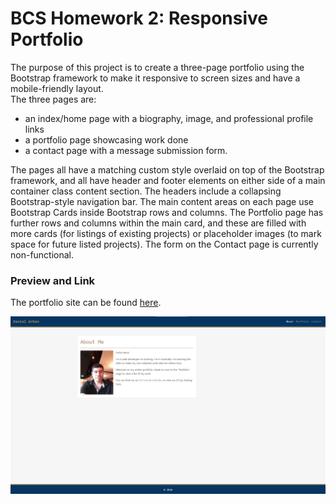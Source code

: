 # BCS Homework 2: Responsive Portfolio
The purpose of this project is to create a three-page portfolio using the Bootstrap framework to make it responsive to screen sizes and have a mobile-friendly layout.  
The three pages are:
- an index/home page with a biography, image, and professional profile links
- a portfolio page showcasing work done
- a contact page with a message submission form.

The pages all have a matching custom style overlaid on top of the Bootstrap framework, and all have header and footer elements on either side of a main container class content section. The headers include a collapsing Bootstrap-style navigation bar. The main content areas on each page use Bootstrap Cards inside Bootstrap rows and columns. The Portfolio page has further rows and columns within the main card, and these are filled with more cards (for listings of existing projects) or placeholder images (to mark space for future listed projects). The form on the Contact page is currently non-functional.

### Preview and Link
The portfolio site can be found [here](https:\\arbdt.github.io/responsive-portfolio).

![image](./Assets/Images/preview-portfolio.png)
